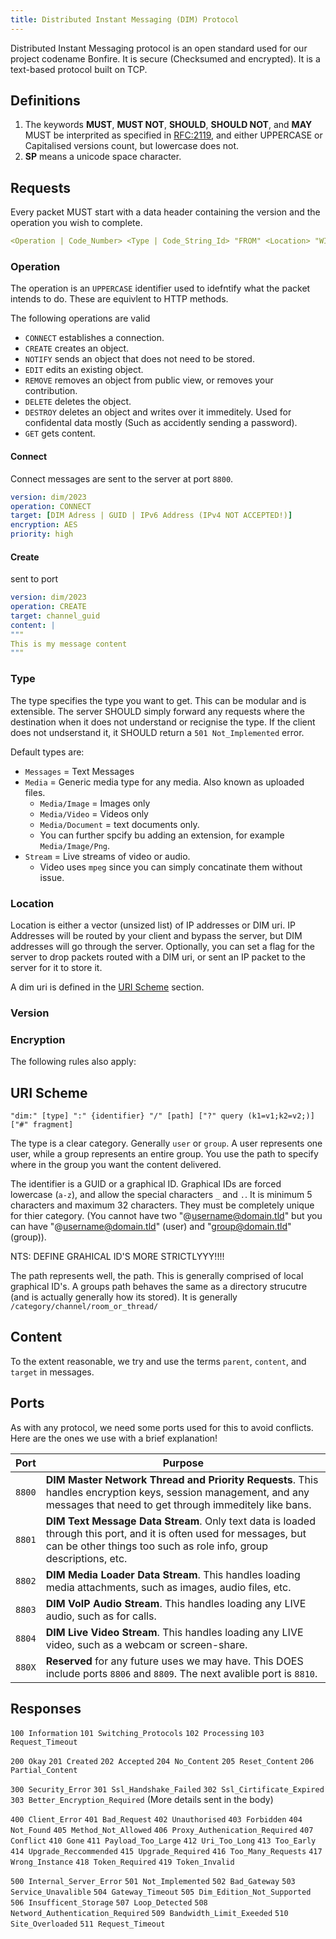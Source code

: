 ```yaml
---
title: Distributed Instant Messaging (DIM) Protocol
---
```


Distributed Instant Messaging protocol is an open standard used for our project codename Bonfire. It is secure (Checksumed and encrypted). It is a text-based protocol built on TCP.

## Definitions

1. The keywords **MUST**, **MUST NOT**, **SHOULD**, **SHOULD NOT**, and **MAY** MUST be interprited as specified in [RFC:2119](https://www.rfc-editor.org/rfc/rfc2119.html), and either UPPERCASE or Capitalised versions count, but lowercase does not. 
2. **SP** means a unicode space character.

## Requests

Every packet MUST start with a data header containing the version and the operation you wish to complete. 

```yaml
<Operation | Code_Number> <Type | Code_String_Id> "FROM" <Location> "WITH" <Version> [<And> <Encryption Algorithum>]
```

### Operation

The operation is an `UPPERCASE` identifier used to idefntify what the packet intends to do. These are equivlent to HTTP methods. 

The following operations are valid
- `CONNECT` establishes a connection.
- `CREATE` creates an object. 
- `NOTIFY` sends an object that does not need to be stored. 
- `EDIT` edits an existing object.
- `REMOVE` removes an object from public view, or removes your contribution. 
- `DELETE` deletes the object.
- `DESTROY` deletes an object and writes over it immeditely. Used for confidental data mostly (Such as accidently sending a password).
- `GET` gets content. 

#### Connect

Connect messages are sent to the server at port `8800`. 

```yaml
version: dim/2023
operation: CONNECT
target: [DIM Adress | GUID | IPv6 Address (IPv4 NOT ACCEPTED!)]
encryption: AES
priority: high
```

#### Create

sent to port 
```yaml
version: dim/2023
operation: CREATE
target: channel_guid
content: |
"""
This is my message content
"""
```

### Type

The type specifies the type you want to get. This can be modular and is extensible. The server SHOULD simply forward any requests where the destination when it does not understand or recignise the type. If the client does not undserstand it, it SHOULD return a `501 Not_Implemented` error.

Default types are: 

- `Messages` = Text Messages
- `Media` = Generic media type for any media. Also known as uploaded files. 
  - `Media/Image` = Images only
  - `Media/Video` = Videos only
  - `Media/Document` = text documents only. 
  - You can further spcify bu adding an extension, for example `Media/Image/Png`.
- `Stream` = Live streams of video or audio. 
  - Video uses `mpeg` since you can simply concatinate them without issue. 

### Location

Location is either a vector (unsized list) of IP addresses or DIM uri. IP Addresses will be routed by your client and bypass the server, but DIM addresses will go through the server. Optionally, you can set a flag for the server to drop packets routed with a DIM uri, or sent an IP packet to the server for it to store it. 

A dim uri is defined in the [URI Scheme](#uri-scheme) section.

### Version

### Encryption

The following rules also apply: 

## URI Scheme

`"dim:" [type] ":" {identifier} "/" [path] ["?" query (k1=v1;k2=v2;)] ["#" fragment]`

The type is a clear category. Generally `user` or `group`. A user represents one user, while a group represents an entire group. You use the path to specify where in the group you want the content delivered. 

The identifier is a GUID or a graphical ID. Graphical IDs are forced lowercase (`a-z`), and allow the special characters `_` and `.`. It is minimum 5 characters and maximum 32 characters. They must be completely unique for thier category. (You cannot have two "@username@domain.tld" but you can have "@username@domain.tld" (user) and "group@domain.tld" (group)). 

NTS: DEFINE GRAHICAL ID'S MORE STRICTLYYY!!!!

The path represents well, the path. This is generally comprised of local graphical ID's. A groups path behaves the same as a directory strucutre (and is actually generally how its stored). It is generally `/category/channel/room_or_thread/`

## Content

To the extent reasonable, we try and use the terms `parent`, `content`, and `target` in messages.

## Ports

As with any protocol, we need some ports used for this to avoid conflicts. Here are the ones we use with a brief explanation!

| Port | Purpose |
| ---- | ------- |
| `8800` | **DIM Master Network Thread and Priority Requests**. This handles encryption keys, session management, and any messages that need to get through immeditely like bans. |
| `8801` | **DIM Text Message Data Stream**. Only text data is loaded through this port, and it is often used for messages, but can be other things too such as role info, group descriptions, etc. | 
| `8802` | **DIM Media Loader Data Stream**. This handles loading media attachments, such as images, audio files, etc. | 
| `8803` | **DIM VoIP Audio Stream**. This handles loading any LIVE audio, such as for calls. | 
| `8804` | **DIM Live Video Stream**. This handles loading any LIVE video, such as a webcam or screen-share. | 
| `880X` | **Reserved** for any future uses we may have. This DOES include ports `8806` and `8809`. The next avalible port is `8810`. |

## Responses 

`100 Information`
`101 Switching_Protocols`
`102 Processing`
`103 Request_Timeout`

`200 Okay`
`201 Created`
`202 Accepted`
`204 No_Content`
`205 Reset_Content`
`206 Partial_Content`

`300 Security_Error`
`301 Ssl_Handshake_Failed`
`302 Ssl_Cirtificate_Expired`
`303 Better_Encryption_Required` (More details sent in the body)

`400 Client_Error`
`401 Bad_Request`
`402 Unauthorised`
`403 Forbidden`
`404 Not_Found`
`405 Method_Not_Allowed`
`406 Proxy_Authenication_Required`
`407 Conflict`
`410 Gone`
`411 Payload_Too_Large`
`412 Uri_Too_Long`
`413 Too_Early`
`414 Upgrade_Reccommended`
`415 Upgrade_Required`
`416 Too_Many_Requests`
`417 Wrong_Instance`
`418 Token_Required`
`419 Token_Invalid`

`500 Internal_Server_Error`
`501 Not_Implemented`
`502 Bad_Gateway`
`503 Service_Unavalible`
`504 Gateway_Timeout`
`505 Dim_Edition_Not_Supported`
`506 Insufficent_Storage`
`507 Loop_Detected`
`508 Netword_Authentication_Required`
`509 Bandwidth_Limit_Exeeded`
`510 Site_Overloaded`
`511 Request_Timeout`
